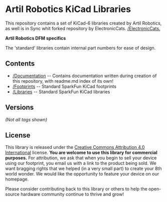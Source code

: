 Artil Robotics KiCad Libraries
====================================

This repository contains a set of KiCad-6 libraries created by Artil Robotics, as well is in Sync whit forked repository by ElectronicCats. [/ElectronicCats.](https://github.com/ElectronicCats/ElectronicCats-KiCad-Libraries)

**Artil Robotics DFM specifics**

The 'standard' libraries contain internal part numbers for ease of design.

Contents
-------------------

* [/Documentation](https://https://github.com/ArtilRobotics/Artil-Robotics-KiCad-Libraries/tree/master/Documentation) -- Contains documentation written during creation of this repository, with readme.md index of its own!
* [/Footprints](github.com/ArtilRobotics/Artil-Robotics-KiCad-Libraries/tree/master/Footprints) -- Standard SparkFun KiCad footprints
* [/Libraries](github.com/ArtilRobotics/Artil-Robotics-KiCad-Libraries/tree/master/Libraries) -- Standard SparkFun KiCad libraries

Versions
-------------------
*(Not all tags shown)*


License
-------------------

This library is released under the [Creative Commons Attribution 4.0 International](https://creativecommons.org/licenses/by/4.0/) license. 
**You are welcome to use this library for commercial purposes.**
For attribution, we ask that when you begin to sell your device using our footprint, you email us with a link to the product being sold. 
We want bragging rights that we helped (in a very small part) to create your 8th world wonder. 
We would like the opportunity to feature your device on our homepage.

Please consider contributing back to this library or others to help the open-source hardware community continue to thrive and grow! 
